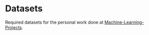 # Datasets
Required datasets for the personal work done at [Machine-Learning-Projects](https://github.com/Dedox-tech/Machine-Learning-Projects).
